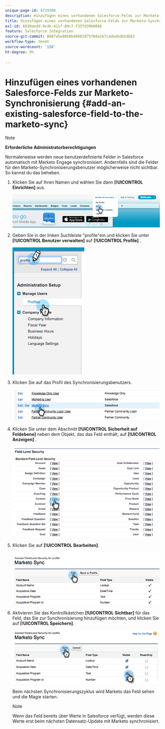 ```yaml
---
unique-page-id: 4719308
description: Hinzufügen eines vorhandenen Salesforce-Felds zur Marketo-Synchronisierung - Marketo-Dokumente - Produktdokumentation
title: Hinzufügen eines vorhandenen Salesforce-Felds zur Marketo-Synchronisierung
exl-id: 6030aedd-9c4b-411f-89c7-f35fd39b0066
feature: Salesforce Integration
source-git-commit: 0087a5e88b8bd9601875f68a2e7cadeebdb5d682
workflow-type: tm+mt
source-wordcount: '158'
ht-degree: 0%

---
```


# Hinzufügen eines vorhandenen Salesforce-Felds zur Marketo-Synchronisierung {#add-an-existing-salesforce-field-to-the-marketo-sync}

>[!NOTE]
>
>**Erforderliche Administratorberechtigungen**

Normalerweise werden neue benutzerdefinierte Felder in Salesforce automatisch mit Marketo Engage synchronisiert. Andernfalls sind die Felder für den Marketo-Synchronisierungsbenutzer möglicherweise nicht sichtbar. So kannst du das beheben.

1. Klicken Sie auf Ihren Namen und wählen Sie dann **[!UICONTROL Einrichten]** aus.

   ![](assets/add-an-existing-salesforce-field-to-the-marketo-sync-1.png)

1. Geben Sie in der linken Suchleiste &quot;profile&quot;ein und klicken Sie unter **[!UICONTROL Benutzer verwalten]** auf **[!UICONTROL Profile]** .

   ![](assets/add-an-existing-salesforce-field-to-the-marketo-sync-2.png)

1. Klicken Sie auf das Profil des Synchronisierungsbenutzers.

   ![](assets/add-an-existing-salesforce-field-to-the-marketo-sync-3.png)

1. Klicken Sie unter dem Abschnitt **[!UICONTROL Sicherheit auf Feldebene]** neben dem Objekt, das das Feld enthält, auf **[!UICONTROL Anzeigen]** .

   ![](assets/add-an-existing-salesforce-field-to-the-marketo-sync-4.png)

1. Klicken Sie auf **[!UICONTROL Bearbeiten]**.

   ![](assets/add-an-existing-salesforce-field-to-the-marketo-sync-5.png)

1. Aktivieren Sie das Kontrollkästchen **[!UICONTROL Sichtbar]** für das Feld, das Sie zur Synchronisierung hinzufügen möchten, und klicken Sie auf **[!UICONTROL Speichern]**.

   ![](assets/add-an-existing-salesforce-field-to-the-marketo-sync-6.png)

   Beim nächsten Synchronisierungszyklus wird Marketo das Feld sehen und die Magie starten.

   >[!NOTE]
   >
   > Wenn das Feld bereits über Werte in Salesforce verfügt, werden diese Werte erst beim nächsten Datensatz-Update mit Marketo synchronisiert.
